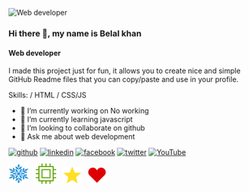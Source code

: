 ![Web developer](https://scontent.fjsr17-1.fna.fbcdn.net/v/t39.30808-6/455949099_1252420836162049_1401180982840668535_n.jpg?_nc_cat=110&ccb=1-7&_nc_sid=cc71e4&_nc_eui2=AeEsQKooe_Degb2XAzOCpSdUgYohwUdNpi6BiiHBR02mLvMP8Brf6ujUqelzQ79aNw0UoEC6jkAkADWZtSYxbZJF&_nc_ohc=ihk3TGiipxsQ7kNvgGrKu8Y&_nc_zt=23&_nc_ht=scontent.fjsr17-1.fna&_nc_gid=A4ofQkTwFwgm9oUc-RoRK1O&oh=00_AYD8gqi-lZ9HKjepaeI7c2p3YjWeiZ8PRHsWLZr6X_c3Ug&oe=677974BF)
### Hi there 👋, my name is Belal khan
#### Web developer


I made this project just for fun, it allows you to create nice and simple GitHub Readme files that you can copy/paste and use in your profile.

Skills: / HTML / CSS/JS

- 🔭 I’m currently working on No working 
- 🌱 I’m currently learning javascript 
- 👯 I’m looking to collaborate on github 
- 💬 Ask me about web development 


[<img src='https://cdn.jsdelivr.net/npm/simple-icons@3.0.1/icons/github.svg' alt='github' height='40'>](https://github.com/https://github.com/BELALKHANBK)  [<img src='https://cdn.jsdelivr.net/npm/simple-icons@3.0.1/icons/linkedin.svg' alt='linkedin' height='40'>](https://www.linkedin.com/in/belal/)  [<img src='https://cdn.jsdelivr.net/npm/simple-icons@3.0.1/icons/facebook.svg' alt='facebook' height='40'>](https://www.facebook.com/https://www.facebook.com/belal.khan.203198/)  [<img src='https://cdn.jsdelivr.net/npm/simple-icons@3.0.1/icons/twitter.svg' alt='twitter' height='40'>](https://twitter.com/belal)  [<img src='https://cdn.jsdelivr.net/npm/simple-icons@3.0.1/icons/youtube.svg' alt='YouTube' height='40'>](https://www.youtube.com/channel/belal)  

<a href='https://archiveprogram.github.com/'><img src='https://raw.githubusercontent.com/acervenky/animated-github-badges/master/assets/acbadge.gif' width='40' height='40'></a> <a href='https://docs.github.com/en/developers'><img src='https://raw.githubusercontent.com/acervenky/animated-github-badges/master/assets/devbadge.gif' width='40' height='40'></a> <a href='https://stars.github.com/'><img src='https://raw.githubusercontent.com/acervenky/animated-github-badges/master/assets/starbadge.gif' width='35' height='35'></a> <a href='https://docs.github.com/en/github/supporting-the-open-source-community-with-github-sponsors'><img src='https://raw.githubusercontent.com/acervenky/animated-github-badges/master/assets/sponsorbadge.gif' width='35' height='35'></a> 

